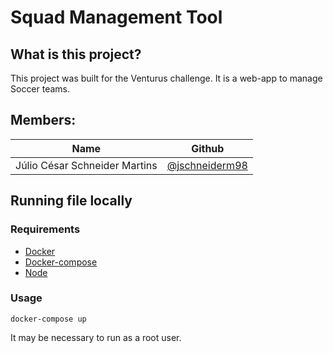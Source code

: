 # Squad Management Tool

## What is this project?
  This project was built for the Venturus challenge. It is a web-app to manage Soccer teams.

## Members:

|Name|Github|
|---|---|
|Júlio César Schneider Martins|[@jschneiderm98](https://github.com/jschneiderm98)|

## Running file locally

### Requirements

* [Docker](https://docs.docker.com/engine/install/ubuntu/)
* [Docker-compose](https://docs.docker.com/compose/install/)
* [Node](https://nodejs.org/en/)

### Usage

```
docker-compose up
```

It may be necessary to run as a root user.